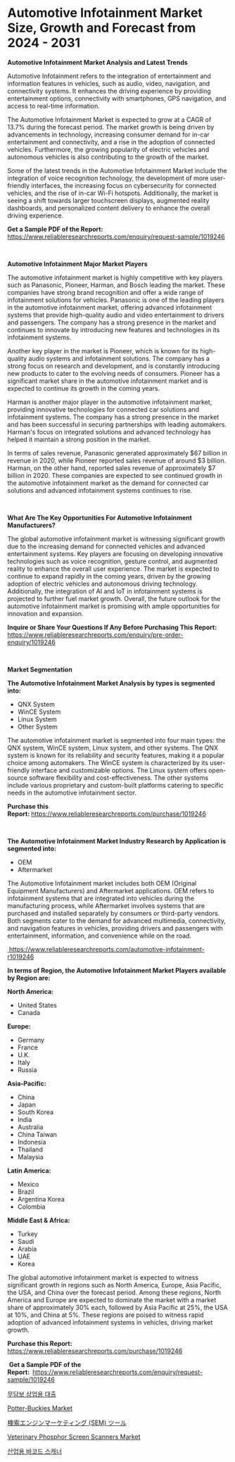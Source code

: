<p><h1>Automotive Infotainment Market Size, Growth and Forecast from 2024 - 2031</h1></p><p><strong>Automotive Infotainment Market Analysis and Latest Trends</strong></p>
<p><p>Automotive Infotainment refers to the integration of entertainment and information features in vehicles, such as audio, video, navigation, and connectivity systems. It enhances the driving experience by providing entertainment options, connectivity with smartphones, GPS navigation, and access to real-time information.</p><p>The Automotive Infotainment Market is expected to grow at a CAGR of 13.7% during the forecast period. The market growth is being driven by advancements in technology, increasing consumer demand for in-car entertainment and connectivity, and a rise in the adoption of connected vehicles. Furthermore, the growing popularity of electric vehicles and autonomous vehicles is also contributing to the growth of the market.</p><p>Some of the latest trends in the Automotive Infotainment Market include the integration of voice recognition technology, the development of more user-friendly interfaces, the increasing focus on cybersecurity for connected vehicles, and the rise of in-car Wi-Fi hotspots. Additionally, the market is seeing a shift towards larger touchscreen displays, augmented reality dashboards, and personalized content delivery to enhance the overall driving experience.</p></p>
<p><strong>Get a Sample PDF of the Report:&nbsp;</strong> <a href="https://www.reliableresearchreports.com/enquiry/request-sample/1019246">https://www.reliableresearchreports.com/enquiry/request-sample/1019246</a></p>
<p>&nbsp;</p>
<p><strong>Automotive Infotainment Major Market Players</strong></p>
<p><p>The automotive infotainment market is highly competitive with key players such as Panasonic, Pioneer, Harman, and Bosch leading the market. These companies have strong brand recognition and offer a wide range of infotainment solutions for vehicles. Panasonic is one of the leading players in the automotive infotainment market, offering advanced infotainment systems that provide high-quality audio and video entertainment to drivers and passengers. The company has a strong presence in the market and continues to innovate by introducing new features and technologies in its infotainment systems.</p><p>Another key player in the market is Pioneer, which is known for its high-quality audio systems and infotainment solutions. The company has a strong focus on research and development, and is constantly introducing new products to cater to the evolving needs of consumers. Pioneer has a significant market share in the automotive infotainment market and is expected to continue its growth in the coming years.</p><p>Harman is another major player in the automotive infotainment market, providing innovative technologies for connected car solutions and infotainment systems. The company has a strong presence in the market and has been successful in securing partnerships with leading automakers. Harman's focus on integrated solutions and advanced technology has helped it maintain a strong position in the market.</p><p>In terms of sales revenue, Panasonic generated approximately $67 billion in revenue in 2020, while Pioneer reported sales revenue of around $3 billion. Harman, on the other hand, reported sales revenue of approximately $7 billion in 2020. These companies are expected to see continued growth in the automotive infotainment market as the demand for connected car solutions and advanced infotainment systems continues to rise.</p></p>
<p>&nbsp;</p>
<p><strong>What Are The Key Opportunities For Automotive Infotainment Manufacturers?</strong></p>
<p><p>The global automotive infotainment market is witnessing significant growth due to the increasing demand for connected vehicles and advanced entertainment systems. Key players are focusing on developing innovative technologies such as voice recognition, gesture control, and augmented reality to enhance the overall user experience. The market is expected to continue to expand rapidly in the coming years, driven by the growing adoption of electric vehicles and autonomous driving technology. Additionally, the integration of AI and IoT in infotainment systems is projected to further fuel market growth. Overall, the future outlook for the automotive infotainment market is promising with ample opportunities for innovation and expansion.</p></p>
<p><strong>Inquire or Share Your Questions If Any Before Purchasing This Report:</strong> <a href="https://www.reliableresearchreports.com/enquiry/pre-order-enquiry/1019246">https://www.reliableresearchreports.com/enquiry/pre-order-enquiry/1019246</a></p>
<p>&nbsp;</p>
<p><strong>Market Segmentation</strong></p>
<p><strong>The Automotive Infotainment Market Analysis by types is segmented into:</strong></p>
<p><ul><li>QNX System</li><li>WinCE System</li><li>Linux System</li><li>Other System</li></ul></p>
<p><p>The automotive infotainment market is segmented into four main types: the QNX system, WinCE system, Linux system, and other systems. The QNX system is known for its reliability and security features, making it a popular choice among automakers. The WinCE system is characterized by its user-friendly interface and customizable options. The Linux system offers open-source software flexibility and cost-effectiveness. The other systems include various proprietary and custom-built platforms catering to specific needs in the automotive infotainment sector.</p></p>
<p><strong>Purchase this Report:&nbsp;</strong><a href="https://www.reliableresearchreports.com/purchase/1019246">https://www.reliableresearchreports.com/purchase/1019246</a></p>
<p>&nbsp;</p>
<p><strong>The Automotive Infotainment Market Industry Research by Application is segmented into:</strong></p>
<p><ul><li>OEM</li><li>Aftermarket</li></ul></p>
<p><p>The Automotive Infotainment market includes both OEM (Original Equipment Manufacturers) and Aftermarket applications. OEM refers to infotainment systems that are integrated into vehicles during the manufacturing process, while Aftermarket involves systems that are purchased and installed separately by consumers or third-party vendors. Both segments cater to the demand for advanced multimedia, connectivity, and navigation features in vehicles, providing drivers and passengers with entertainment, information, and convenience while on the road.</p></p>
<p><a href="https://www.reliableresearchreports.com/automotive-infotainment-r1019246">&nbsp;https://www.reliableresearchreports.com/automotive-infotainment-r1019246</a></p>
<p><strong>In terms of Region, the Automotive Infotainment Market Players available by Region are:</strong></p>
<p>
    <p> <strong> North America: </strong>
        <ul>
            <li>United States</li>
            <li>Canada</li>
        </ul>
        </p> 
    <p> <strong> Europe: </strong>
        <ul>
            <li>Germany</li>
            <li>France</li>
            <li>U.K.</li>
            <li>Italy</li>
            <li>Russia</li>
        </ul>
        </p> 
    <p> <strong> Asia-Pacific: </strong>
        <ul>
            <li>China</li>
            <li>Japan</li>
            <li>South Korea</li>
            <li>India</li>
            <li>Australia</li>
            <li>China Taiwan</li>
            <li>Indonesia</li>
            <li>Thailand</li>
            <li>Malaysia</li>
        </ul>
        </p> 
    <p> <strong> Latin America: </strong>
        <ul>
            <li>Mexico</li>
            <li>Brazil</li>
            <li>Argentina Korea</li>
            <li>Colombia</li>
        </ul>
        </p> 
    <p> <strong> Middle East & Africa: </strong>
        <ul>
            <li>Turkey</li>
            <li>Saudi</li>
            <li>Arabia</li>
            <li>UAE</li>
            <li>Korea</li>
        </ul>
    </p>
    </p>
<p><p>The global automotive infotainment market is expected to witness significant growth in regions such as North America, Europe, Asia Pacific, the USA, and China over the forecast period. Among these regions, North America and Europe are expected to dominate the market with a market share of approximately 30% each, followed by Asia Pacific at 25%, the USA at 10%, and China at 5%. These regions are poised to witness rapid adoption of advanced infotainment systems in vehicles, driving market growth.</p></p>
<p><strong>Purchase this Report: </strong><a href="https://www.reliableresearchreports.com/purchase/1019246">https://www.reliableresearchreports.com/purchase/1019246</a></p>
<p>&nbsp;<strong>Get a Sample PDF of the Report:&nbsp;&nbsp;</strong><a href="https://www.reliableresearchreports.com/enquiry/request-sample/1019246">https://www.reliableresearchreports.com/enquiry/request-sample/1019246</a></p>
<p><strong></strong></p>
<p><p><a href="https://github.com/kimvicki3212024/Market-Research-Report-List-1/blob/main/9328910113299.md">무담보 상업용 대출</a></p><p><a href="https://github.com/khlifeservices/Market-Research-Report-List-1/blob/main/potter-buckies-market.md">Potter-Buckies Market</a></p><p><a href="https://github.com/nemesis2824/Market-Research-Report-List-2/blob/main/8388162121323.md">検索エンジンマーケティング (SEM) ツール</a></p><p><a href="https://github.com/theanastasiyah/Market-Research-Report-List-1/blob/main/veterinary-phosphor-screen-scanners-market.md">Veterinary Phosphor Screen Scanners Market</a></p><p><a href="https://github.com/marufmohassin05/Market-Research-Report-List-1/blob/main/8063791113300.md">산업용 바코드 스캐너</a></p></p>